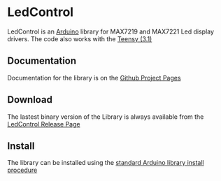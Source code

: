 LedControl
==========
LedControl is an [Arduino](http://arduino.cc) library for MAX7219 and MAX7221 Led display drivers.
The code also works with the [Teensy (3.1)](https://www.pjrc.com/teensy/)

Documentation
-------------
Documentation for the library is on the [Github Project Pages](http://wayoda.github.io/LedControl/)

Download
--------
The lastest binary version of the Library is always available from the
[LedControl Release Page](https://github.com/wayoda/LedControl/releases)


Install
-------
The library can be installed using the [standard Arduino library install procedure](http://arduino.cc/en/Guide/Libraries)







